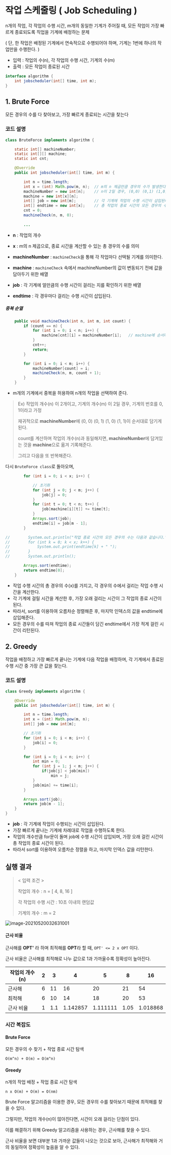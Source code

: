 # 작업 스케줄링 ( Job Scheduling )

n개의 작업, 각 작업의 수행 시간, m개의 동일한 기계가 주어질 때, 모든 작업이 가장 빠르게 종료되도록 직업을 기계에 배정하는 문제 

( 단, 한 작업은 배정된 기계에서 연속적으로 수행되어야 하며, 기계는 1번에 하나의 작업만을 수행한다. )

- 입력 : 작업의 수(n), 각 작업의 수행 시간, 기계의 수(m)
- 출력 : 모든 작업이 종료된 시간



```java
interface algorithm {
    int jobscheduler(int[] time, int m);
}
```



## 1. Brute Force

모든 경우의 수를 다 찾아보고, 가장 빠르게 종료되는 시간을 찾는다

### 코드 설명

```java
class BruteForce implements algorithm {

    static int[] machineNumber;
    static int[][] machine;
    static int cnt;

    @Override
    public int jobscheduler(int[] time, int m) {

        int n = time.length;
        int x = (int) Math.pow(m, n);  // m의 n 제곱만큼 경우의 수가 발생한다.
        machineNumber = new int[n];    // n이 2일 경우, (0,0) (0,1) (1,0) (1,1)이 된다.
        machine = new int[x][n];
        int[] job = new int[m];        // 각 기계에 작업의 수행 시간이 삽입된다.
        int[] endtime = new int[x];    // 총 작업의 종료 시간의 모든 경우의 수가 삽입된다.
        cnt = 0;
        machineCheck(n, m, 0);
        
        ...
```

- **n** : 작업의 개수
- **x** : m의 n 제곱으로, 종료 시간을 계산할 수 있는 총 경우의 수를 의미
- **machineNumber** : `machineCheck`을 통해 각 작업마다 선택될 기계를 의미한다.
- **machine** : `machineCheck` 속에서 machineNumber의 값이 변동되기 전에 값을 담아두기 위한 배열

- **job** : 각 기계에 얼만큼의 수행 시간이 걸리는 지를 확인하기 위한 배열
- **endtime** : 각 경우마다 걸리는 수행 시간이 삽입된다. 



##### 중복 순열

```java
    public void machineCheck(int n, int m, int count) {
        if (count == n) {
            for (int i = 0; i < n; i++) {
                machine[cnt][i] = machineNumber[i];   // machine에 순서대로 (0,0) (0,1) (1,0) (1,1)이 담긴다.
            }
            cnt++;
            return;
        }

        for (int i = 0; i < m; i++) {
            machineNumber[count] = i;
            machineCheck(n, m, count + 1);
        }
    }
```

- m개의 기계에서 중복을 허용하여 n개의 작업을 선택하여 준다.

> Ex) 작업의 개수(n) 이 2개이고, 기계의 개수(m) 이 2일 경우,   기계의 번호를 0, 1이라고 가정
>
> 재귀적으로 **machineNumber**에 (0, 0) (0, 1) (1, 0) (1, 1)이 순서대로 담기게 된다.
>
> count를 계산하며 작업의 개수(n)과 동일해지면, **machineNumber**에 담겨있는 것을 **machine**으로 옮겨 기록해준다.
>
> 그리고 다음을 또 반복해준다.



다시  `BruteForce class`로 돌아오며,

```java
        for (int i = 0; i < x; i++) {

            // 초기화
            for (int j = 0; j < m; j++) {
                job[j] = 0;
            }
            for (int t = 0; t < n; t++) {
                job[machine[i][t]] += time[t];
            }
            Arrays.sort(job);
            endtime[i] = job[m - 1];
        }

//        System.out.println("작업 종료 시간의 모든 경우의 수는 다음과 같습니다.");
//        for (int k = 0; k < x; k++) {
//            System.out.print(endtime[k] + " ");
//        }
//        System.out.println();

        Arrays.sort(endtime);
        return endtime[0];
    }
```

- 작업 수행 시간의 총 경우의 수(x)를 가지고, 각 경우의 수에서 걸리는 작업 수행 시간을 계산한다.
- 각 기계에 걸릴 시간을 계산한 후, 가장 오래 걸리는 시간이 그 작업의 종료 시간이 된다.
- 따라서, sort를 이용하여 오름차순 정렬해준 후, 마지막 인덱스의 값을 endtime에 삽입해준다.
- 모든 경우의 수를 따져 작업의 종료 시간들이 담긴 endtime에서 가장 적게 걸린 시간이 리턴된다.



## 2. Greedy

작업을 배정하고 가장 빠르게 끝나는 기계에 다음 작업을 배정하며, 각 기계에서 종료된 수행 시간 중 가장 큰 값을 찾는다.

### 코드 설명

```java
class Greedy implements algorithm {

    @Override
    public int jobscheduler(int[] time, int m) {

        int n = time.length;
        int x = (int) Math.pow(m, n);
        int[] job = new int[m];

        // 초기화
        for (int i = 0; i < m; i++) {
            job[i] = 0;
        }

        for (int i = 0; i < n; i++) {
            int min = 0;
            for (int j = 1; j < m; j++) {
                if(job[j] < job[min])
                    min = j;
            }
            job[min] += time[i];
        }

        Arrays.sort(job);
        return job[m - 1];
    }
}
```

- **job** : 각 기계에 작업이 수행되는 시간이 삽입된다. 
- 가장 빠르게 끝나는 기계에 차례대로 작업을 수행하도록 한다.
- 작업의 개수만큼 for문이 돌며 job에 수행 시간이 삽입되며, 가장 오래 걸린 시간이 총 작업의 종료 시간이 된다.
- 따라서 sort를 이용하여 오름차순 정렬을 하고, 마지막 인덱스 값을 리턴한다.



## 실행 결과

> < 입력 조건 >
>
> 작업의 개수 : n = [ 4, 8, 16 ] 
>
> 각 작업의 수행 시간 : 10초 이내의 랜덤값
>
> 기계의 개수 : m = 2

![image-20210520032631001](https://user-images.githubusercontent.com/73464584/118979312-4b631000-b9b3-11eb-962d-98574f0aaa35.png)



#### 근사 비율

근사해를 **OPT'** 라 하며 최적해를 **OPT**라 할 때, `OPT' <= 2 x OPT` 이다.

근사 비율은 근사해를 최적해로 나누 값으로 1과 가까울수록 정확성이 높아진다.

| 작업의 개수(n) | 2    | 3    | 4        | 5        | 8    | 16       |
| -------------- | ---- | ---- | -------- | -------- | ---- | -------- |
| 근사해         | 6    | 11   | 16       | 20       | 21   | 54       |
| 최적해         | 6    | 10   | 14       | 18       | 20   | 53       |
| 근사 비율      | 1    | 1.1  | 1.142857 | 1.111111 | 1.05 | 1.018868 |



### 시간 복잡도

#### **Brute Force**

모든 경우의 수 찾기 + 작업 종료 시간 탐색

`O(m^n) + O(m) = O(m^n)`

#### Greedy

n개의 작업 배정 + 작업 종료 시간 탐색 

`n x O(m) + O(m) = O(nm)`



Brute Force 알고리즘을 이용한 경우, 모든 경우의 수를 찾아보기 때문에 최적해를 찾을 수 있다.

그렇지만, 작업의 개수(n)이 많아진다면, 시간이 오래 걸리는 단점이 있다.

이를 해결하기 위해 Greedy 알고리즘을 사용하는 경우, 근사해를 찾을 수 있다.

근사 비율을 보면 대부분 1과 가까운 값들이 나오는 것으로 보아, 근사해가 최적해와 거의 동일하여 정확성이 높음을 알 수 있다.

